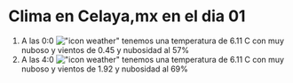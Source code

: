 # Clima en Celaya,mx en el dia 01

1. A las 0:0 !["icon weather"](http://openweathermap.org/img/w/04n.png) tenemos una temperatura de 6.11 C con muy nuboso y  vientos de 0.45 y nubosidad al 57%
1. A las 4:0 !["icon weather"](http://openweathermap.org/img/w/04n.png) tenemos una temperatura de 6.11 C con muy nuboso y  vientos de 1.92 y nubosidad al 69%
